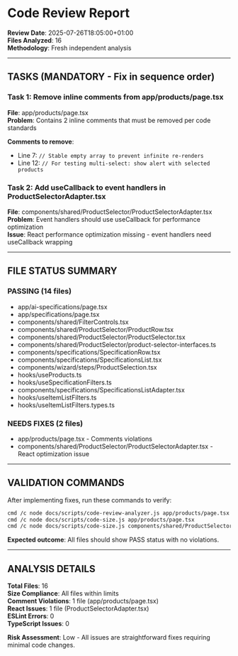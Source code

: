 # Code Review Report
**Review Date**: 2025-07-26T18:05:00+01:00  
**Files Analyzed**: 16  
**Methodology**: Fresh independent analysis

---

## TASKS (MANDATORY - Fix in sequence order)

### Task 1: Remove inline comments from app/products/page.tsx
**File**: app/products/page.tsx  
**Problem**: Contains 2 inline comments that must be removed per code standards

**Comments to remove**:
- Line 7: `// Stable empty array to prevent infinite re-renders`
- Line 12: `// For testing multi-select: show alert with selected products`

### Task 2: Add useCallback to event handlers in ProductSelectorAdapter.tsx  
**File**: components/shared/ProductSelector/ProductSelectorAdapter.tsx  
**Problem**: Event handlers should use useCallback for performance optimization  
**Issue**: React performance optimization missing - event handlers need useCallback wrapping

---

## FILE STATUS SUMMARY

### PASSING (14 files)
- app/ai-specifications/page.tsx
- app/specifications/page.tsx
- components/shared/FilterControls.tsx
- components/shared/ProductSelector/ProductRow.tsx
- components/shared/ProductSelector/ProductSelector.tsx
- components/shared/ProductSelector/product-selector-interfaces.ts
- components/specifications/SpecificationRow.tsx
- components/specifications/SpecificationsList.tsx
- components/wizard/steps/ProductSelection.tsx
- hooks/useProducts.ts
- hooks/useSpecificationFilters.ts
- components/specifications/SpecificationsListAdapter.tsx
- hooks/useItemListFilters.ts
- hooks/useItemListFilters.types.ts

### NEEDS FIXES (2 files)
- app/products/page.tsx - Comments violations
- components/shared/ProductSelector/ProductSelectorAdapter.tsx - React optimization issue

---

## VALIDATION COMMANDS

After implementing fixes, run these commands to verify:

```bash
cmd /c node docs/scripts/code-review-analyzer.js app/products/page.tsx components/shared/ProductSelector/ProductSelectorAdapter.tsx
cmd /c node docs/scripts/code-size.js app/products/page.tsx
cmd /c node docs/scripts/code-size.js components/shared/ProductSelector/ProductSelectorAdapter.tsx
```

**Expected outcome**: All files should show PASS status with no violations.

---

## ANALYSIS DETAILS

**Total Files**: 16  
**Size Compliance**: All files within limits  
**Comment Violations**: 1 file (app/products/page.tsx)  
**React Issues**: 1 file (ProductSelectorAdapter.tsx)  
**ESLint Errors**: 0  
**TypeScript Issues**: 0  

**Risk Assessment**: Low - All issues are straightforward fixes requiring minimal code changes.
